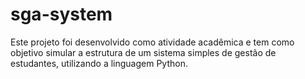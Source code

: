 # sga-system
Este projeto foi desenvolvido como atividade acadêmica e tem como objetivo simular a estrutura de um sistema simples de gestão de estudantes, utilizando a linguagem Python.

